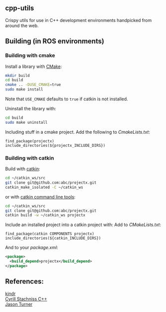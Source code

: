 ## cpp-utils
Crispy utils for use in C++ development environments handpicked from around the web.

## Building (in ROS environments)

### Building with cmake

Install a library with [CMake](www.cmake.org):

```bash
mkdir build
cd build
cmake .. -DUSE_CMAKE=true
sudo make install
```

Note that `USE_CMAKE` defaults to `true` if catkin is not installed.

Uninstall the library with:

```bash
cd build
sudo make uninstall
```

Including stuff in a cmake project.
Add the following to *CmakeLists.txt*:

```
find_package(projectx)
include_directories(${projectx_INCLUDE_DIRS})
```

### Building with catkin

Build with [catkin](wiki.ros.org/catkin):

```bash
cd ~/catkin_ws/src
git clone git@github.com:abc/projectx.git
catkin_make_isolated -C ~/catkin_ws
```

or with [catkin command line tools](http://catkin-tools.readthedocs.org):

```bash
cd ~/catkin_ws/src
git clone git@github.com:abc/projectx.git
catkin build -w ~/catkin_ws projectx
```

Include an installed project into a catkin project with:
Add to *CMakeLists.txt*:
```
find_package(catkin COMPONENTS projectx)
include_directories(${catkin_INCLUDE_DIRS})
```

And to your *package.xml*:

```xml
<package>
  <build_depend>projectx</build_depend>
</package>
```

## References:
[kindr](https://github.com/ethz-asl/kindr)  
[Cyrill Stachniss C++](https://www.youtube.com/watch?v=sZK6ouwREXA&list=PLgnQpQtFTOGRM59sr3nSL8BmeMZR9GCIA)  
[Jason Turner](https://www.youtube.com/watch?v=HPMvU64RUTY&list=PLs3KjaCtOwSbij6EOk7K-ZgKKcxH7yVHC)  
